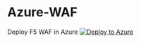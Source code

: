 # Azure-WAF
Deploy F5 WAF in Azure
[![Deploy to Azure](http://azuredeploy.net/deploybutton.png)](https://azuredeploy.net/)
